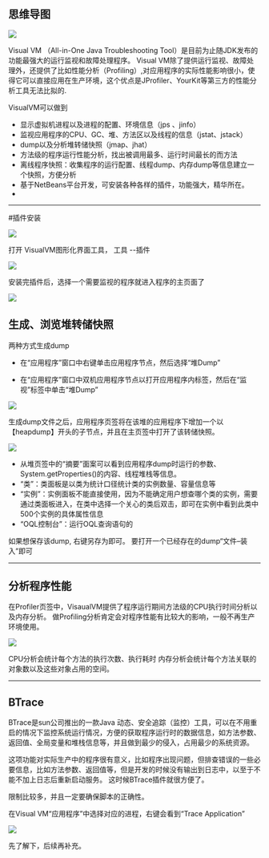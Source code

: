 ## 思维导图

![](image/5a808ad3e98c7e8b78418bb35dea8622.png)

Visual VM （All-in-One Java Troubleshooting Tool）是目前为止随JDK发布的功能最强大的运行监视和故障处理程序。 Visual VM除了提供运行监视、故障处理外，还提供了比如性能分析（Profiling）,对应用程序的实际性能影响很小，使得它可以直接应用在生产环境，这个优点是JProfiler、YourKit等第三方的性能分析工具无法比拟的.

VisualVM可以做到

- 显示虚拟机进程以及进程的配置、环境信息（jps 、jinfo）
- 监视应用程序的CPU、GC、堆、方法区以及线程的信息（jstat、jstack）
- dump以及分析堆转储快照（jmap、jhat）
- 方法级的程序运行性能分析，找出被调用最多、运行时间最长的而方法
- 离线程序快照：收集程序的运行配置、线程dump、内存dump等信息建立一个快照，方便分析
- 基于NetBeans平台开发，可安装各种各样的插件，功能强大，精华所在。
- 

------

\#插件安装

![](image/717aa3953acdf9fbcd00e0a930252940.png)

打开 VisualVM图形化界面工具， 工具 --插件

![](image/ff2cba5b1ff29e3295cbdbe1504aac81.png)

安装完插件后，选择一个需要监视的程序就进入程序的主页面了

![](image/08dc08e22970821563b8af615b6fd517.png)

## 生成、浏览堆转储快照

两种方式生成dump

- 在“应用程序”窗口中右键单击应用程序节点，然后选择“堆Dump”

- 在“应用程序”窗口中双机应用程序节点以打开应用程序内标签，然后在“监视”标签中单击“堆Dump”

![](image/d279cab6adbb3931247f6640dfc782f6.png)

生成dump文件之后，应用程序页签将在该堆的应用程序下增加一个以【heapdump】开头的子节点，并且在主页签中打开了该转储快照。

![](image/9e62a3f7a8942b3326d04de2564da0d3.png)

-  从堆页签中的“摘要”面案可以看到应用程序dump时运行的参数、System.getProperties()的内容、线程堆栈等信息。 
-  “类”：类面板是以类为统计口径统计类的实例数量、容量信息等 
-  “实例”：实例面板不能直接使用，因为不能确定用户想查哪个类的实例，需要通过类面板进入，在类中选择一个关心的类后双击，即可在实例中看到此类中500个实例的具体属性信息 
-  “OQL控制台”：运行OQL查询语句的 

如果想保存该dump, 右键另存为即可。 要打开一个已经存在的dump“文件–装入”即可

------

## 分析程序性能

在Profiler页签中，VisaualVM提供了程序运行期间方法级的CPU执行时间分析以及内存分析。 做Profiling分析肯定会对程序性能有比较大的影响，一般不再生产环境使用。

![](image/664242f6ff24c774eb48eaeabc922930.png)

CPU分析会统计每个方法的执行次数、执行耗时 内存分析会统计每个方法关联的对象数以及这些对象占用的空间。

------

## BTrace

BTrace是sun公司推出的一款Java 动态、安全追踪（监控）工具，可以在不用重启的情况下监控系统运行情况，方便的获取程序运行时的数据信息，如方法参数、返回值、全局变量和堆栈信息等，并且做到最少的侵入，占用最少的系统资源。

这项功能对实际生产中的程序很有意义，比如程序出现问题，但排查错误的一些必要信息，比如方法参数、返回值等，但是开发的时候没有输出到日志中，以至于不能不加上日志后重新启动服务。 这时候BTrace插件就很方便了。

 限制比较多，并且一定要确保脚本的正确性。

在Visual VM“应用程序”中选择对应的进程，右键会看到“Trace Application”

![](image/4b4e5c4f998caf76676698e3a7e7bc36.png)

 先了解下，后续再补充。